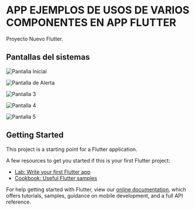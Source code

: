 # APP EJEMPLOS DE USOS DE VARIOS COMPONENTES EN APP FLUTTER

Proyecto Nuevo Flutter.

## Pantallas del sistemas 
![Pantalla Inicial](https://github.com/darwinuzcategui/APP-COMPONENTES-FLUTTER/blob/master/pantallas/Screenshot_20200616-085027.png "Pantalla Principal")

![Pantalla de Alerta](https://github.com/darwinuzcategui/APP-COMPONENTES-FLUTTER/blob/master/pantallas/Screenshot_20200616-085032.png "Pantalla Alerta")

![Pantalla 3](https://github.com/darwinuzcategui/APP-COMPONENTES-FLUTTER/blob/master/pantallas/Screenshot_20200616-085035.png "Pantalla 3")

![Pantalla 4](https://github.com/darwinuzcategui/APP-COMPONENTES-FLUTTER/blob/master/pantallas/Screenshot_20200616-085101.png "Pantalla 4")

![Pantalla 5](https://github.com/darwinuzcategui/APP-COMPONENTES-FLUTTER/blob/master/pantallas/Screenshot_20200616-085110.png "Pantalla 5")



## Getting Started

This project is a starting point for a Flutter application.

A few resources to get you started if this is your first Flutter project:

- [Lab: Write your first Flutter app](https://flutter.dev/docs/get-started/codelab)
- [Cookbook: Useful Flutter samples](https://flutter.dev/docs/cookbook)

For help getting started with Flutter, view our
[online documentation](https://flutter.dev/docs), which offers tutorials,
samples, guidance on mobile development, and a full API reference.

